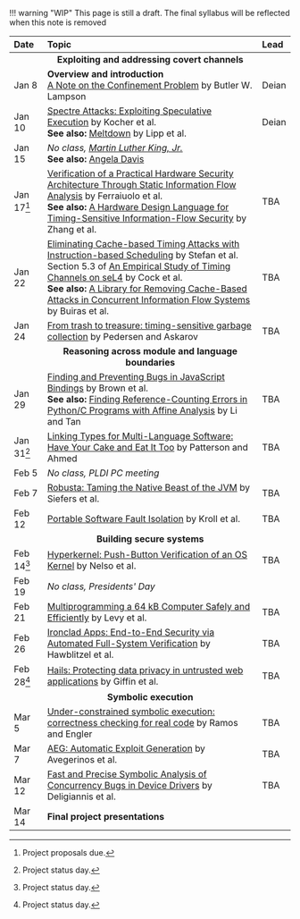 !!! warning "WIP"
    This page is still a draft. The final syllabus will be reflected when this note is removed

**Date**   | **Topic** | **Lead**
:----------|:-----------------------------------------------------------------------------------------|:----------
           | <center>**Exploiting and addressing covert channels**</center> |
Jan  8     | **Overview and introduction** <br/> [A Note on the Confinement Problem](papers/lampson:confinement.pdf) by Butler W. Lampson | Deian
Jan 10     | [Spectre Attacks: Exploiting Speculative Execution](papers/spectre.pdf) by Kocher et al. <br/> **See also:** [Meltdown](papers/meltdown.pdf) by Lipp et al.  | Deian
Jan 15     | *No class, [Martin Luther King, Jr.](https://en.wikipedia.org/wiki/Martin_Luther_King_Jr.)* <br/> **See also:** [Angela Davis](https://en.wikipedia.org/wiki/Angela_Davis) |
Jan 17[^1] | [Verification of a Practical Hardware Security Architecture Through Static Information Flow Analysis](papers/ferraiuolo:verification.pdf) by Ferraiuolo et al. <br/> **See also:** [A Hardware Design Language for Timing-Sensitive Information-Flow Security](https://cseweb.ucsd.edu/~dstefan/cse291-fall16/papers/secverilog-annotated.pdf) by Zhang et al. | TBA
Jan 22     | [Eliminating Cache-based Timing Attacks with Instruction-based Scheduling](papers/stefan:eliminating.pdf) by Stefan et al. <br/> Section 5.3 of [An Empirical Study of Timing Channels on seL4](papers/cock:last-mile.pdf) by Cock et al.<br/> **See also:** [A Library for Removing Cache-Based Attacks in Concurrent Information Flow Systems](papers/buiras:library.pdf) by Buiras et al. | TBA
Jan 24     | [From trash to treasure: timing-sensitive garbage collection](papers/pedersen:trash-to-treasure.pdf) by Pedersen and Askarov | TBA
           | <center>**Reasoning across module and language boundaries**</center> |
Jan 29     | [Finding and Preventing Bugs in JavaScript Bindings](papers/brown:finding.pdf) by Brown et al. <br/> **See also:** [Finding Reference-Counting Errors in Python/C Programs with Affine Analysis](papers/li:refcount.pdf) by Li and Tan | TBA
Jan 31[^2] | [Linking Types for Multi-Language Software: Have Your Cake and Eat It Too](papers/patterson:linking-types.pdf) by Patterson and Ahmed | TBA
Feb  5     | *No class, PLDI PC meeting* |
Feb  7     | [Robusta: Taming the Native Beast of the JVM](papers/robusta.pdf) by Siefers et al. | TBA
Feb 12     | [Portable Software Fault Isolation](papers/psfi.pdf) by Kroll et al. | TBA
           | <center>**Building secure systems**</center> |
Feb 14[^2] | [Hyperkernel: Push-Button Verification of an OS Kernel](papers/hyperkernel.pdf) by Nelso et al. | TBA
Feb 19     | *No class, Presidents' Day* |
Feb 21     | [Multiprogramming a 64 kB Computer Safely and Efficiently](papers/tock.pdf) by Levy et al. | TBA
Feb 26     | [Ironclad Apps: End-to-End Security via Automated Full-System Verification](papers/ironclad-apps.pdf) by Hawblitzel et al. | TBA
Feb 28[^2] | [Hails: Protecting data privacy in untrusted web applications](papers/hails.pdf) by Giffin et al.  | TBA
           | <center>**Symbolic execution**</center> |
Mar  5     | [Under-constrained symbolic execution: correctness checking for real code](papers/ucklee.pdf) by Ramos and Engler | TBA
Mar  7     | [AEG: Automatic Exploit Generation](papers/aeg.pdf) by Avegerinos et al. | TBA
Mar 12     | [Fast and Precise Symbolic Analysis of Concurrency Bugs in Device Drivers](papers/whoops.pdf) by Deligiannis et al. | TBA
Mar 14     | **Final project presentations** |

[^1]: Project proposals due.
[^2]: Project status day.
